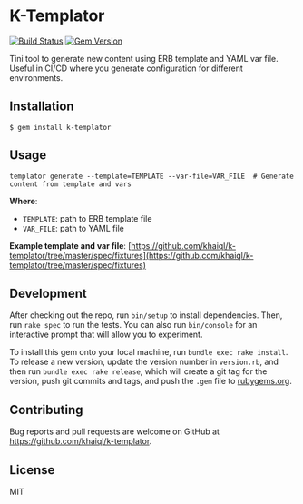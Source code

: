 # K-Templator

[![Build Status](https://travis-ci.org/khaiql/k-templator.svg?branch=master)](https://travis-ci.org/khaiql/k-templator) [![Gem Version](https://badge.fury.io/rb/k-templator.svg)](https://badge.fury.io/rb/k-templator)

Tini tool to generate new content using ERB template and YAML var file. Useful in CI/CD where you generate configuration for different environments.

## Installation
```
$ gem install k-templator
```
## Usage

`templator generate --template=TEMPLATE --var-file=VAR_FILE  # Generate content from template and vars`

**Where**:
- `TEMPLATE`: path to ERB template file
- `VAR_FILE`: path to YAML file

**Example template and var file**: [https://github.com/khaiql/k-templator/tree/master/spec/fixtures](https://github.com/khaiql/k-templator/tree/master/spec/fixtures)

## Development

After checking out the repo, run `bin/setup` to install dependencies. Then, run `rake spec` to run the tests. You can also run `bin/console` for an interactive prompt that will allow you to experiment.

To install this gem onto your local machine, run `bundle exec rake install`. To release a new version, update the version number in `version.rb`, and then run `bundle exec rake release`, which will create a git tag for the version, push git commits and tags, and push the `.gem` file to [rubygems.org](https://rubygems.org).

## Contributing

Bug reports and pull requests are welcome on GitHub at https://github.com/khaiql/k-templator.

## License

MIT
